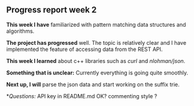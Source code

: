 ## Progress report week 2

**This week I have** familiarized with pattern matching data structures and algorithms.

**The project has progressed** well. The topic is relatively clear and I have implemented the feature of accessing data from the REST API.

**This week I learned** about c++ libraries such as *curl* and *nlohman/json*. 

**Something that is unclear:** Currently everything is going quite smoothly.

**Next up, I will** parse the json data and start working on the suffix trie. 

**Questions:*
API key in README.md OK?
commenting style ?
